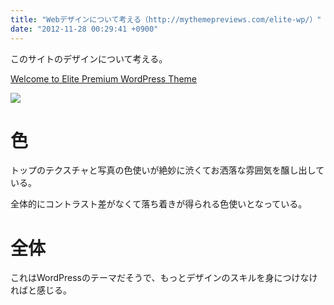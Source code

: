 ```yaml
---
title: "Webデザインについて考える（http://mythemepreviews.com/elite-wp/）"
date: "2012-11-28 00:29:41 +0900"
---
```


このサイトのデザインについて考える。

[Welcome to Elite Premium WordPress Theme](http://mythemepreviews.com/elite-wp/)

![](/images/2012/11/28/webdesign-elite-1.png)

# 色

トップのテクスチャと写真の色使いが絶妙に渋くてお洒落な雰囲気を醸し出している。

全体的にコントラスト差がなくて落ち着きが得られる色使いとなっている。

# 全体

これはWordPressのテーマだそうで、もっとデザインのスキルを身につけなければと感じる。
